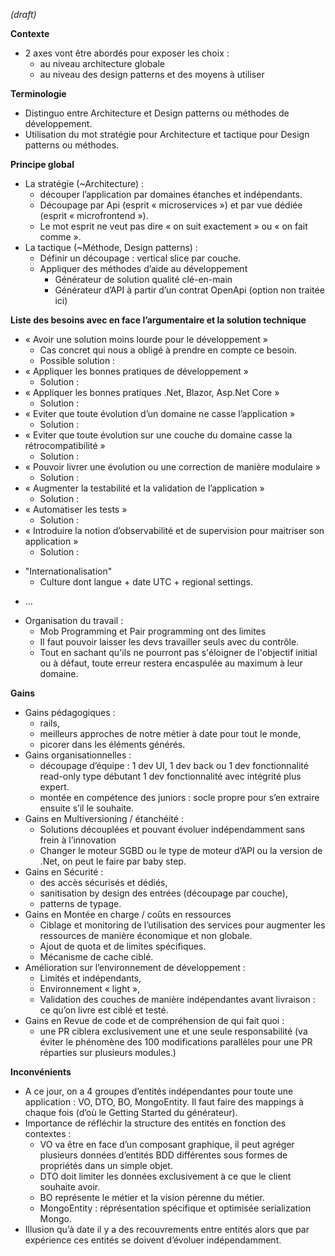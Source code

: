_(draft)_

**Contexte**
*   2 axes vont être abordés pour exposer les choix :
    *   au niveau architecture globale
    *   au niveau des design patterns et des moyens à utiliser

**Terminologie**
*   Distinguo entre Architecture et Design patterns ou méthodes de développement.
*   Utilisation du mot stratégie pour Architecture et tactique pour Design patterns ou méthodes.

**Principe global**
*   La stratégie (~Architecture) :
    *   découper l’application par domaines étanches et indépendants.
    *   Découpage par Api (esprit « microservices ») et par vue dédiée (esprit « microfrontend »).
    *   Le mot esprit ne veut pas dire « on suit exactement » ou « on fait comme ».
*   La tactique (~Méthode, Design patterns) :
    *   Définir un découpage : vertical slice par couche.
    *   Appliquer des méthodes d’aide au développement
        *   Générateur de solution qualité clé-en-main
        *   Générateur d’API à partir d’un contrat OpenApi (option non traitée ici)

**Liste des besoins avec en face l’argumentaire et la solution technique**
*   « Avoir une solution moins lourde pour le développement »
    *   Cas concret qui nous a obligé à prendre en compte ce besoin.
    *   Possible solution :
*   « Appliquer les bonnes pratiques de développement »
    *   Solution :
*   « Appliquer les bonnes pratiques .Net, Blazor, Asp.Net Core »
    *   Solution :
*   « Eviter que toute évolution d’un domaine ne casse l’application »
    *   Solution :
*   « Eviter que toute évolution sur une couche du domaine casse la rétrocompatibilité »
    *   Solution :
*   « Pouvoir livrer une évolution ou une correction de manière modulaire »
    *   Solution :
*   « Augmenter la testabilité et la validation de l’application »
    *   Solution :
*   « Automatiser les tests »
    *   Solution :
*   « Introduire la notion d’observabilité et de supervision pour maitriser son application »
    *   Solution :
- "Internationalisation"
  - Culture dont langue + date UTC + regional settings.  
*   …

- Organisation du travail :
  - Mob Programming et Pair programming ont des limites
  - Il faut pouvoir laisser les devs travailler seuls avec du contrôle.
  - Tout en sachant qu'ils ne pourront pas s'éloigner de l'objectif initial ou à défaut, toute erreur restera encaspulée au maximum à leur domaine.

**Gains**
*   Gains pédagogiques :
    *   rails,
    *   meilleurs approches de notre métier à date pour tout le monde,
    *   picorer dans les éléments générés.
*   Gains organisationnelles :
    *   découpage d’équipe : 1 dev UI, 1 dev back ou 1 dev fonctionnalité read-only type débutant 1 dev fonctionnalité avec intégrité plus expert.
    *   montée en compétence des juniors : socle propre pour s’en extraire ensuite s’il le souhaite.
*   Gains en Multiversioning / étanchéité :
    *   Solutions découplées et pouvant évoluer indépendamment sans frein à l’innovation
    *   Changer le moteur SGBD ou le type de moteur d’API ou la version de .Net, on peut le faire par baby step.
*   Gains en Sécurité :
    *   des accès sécurisés et dédiés,
    *   sanitisation by design des entrées (découpage par couche),
    *   patterns de typage.
*   Gains en Montée en charge / coûts en ressources
    *   Ciblage et monitoring de l’utilisation des services pour augmenter les ressources de manière économique et non globale.
    *   Ajout de quota et de limites spécifiques.
    *   Mécanisme de cache ciblé.
*   Amélioration sur l’environnement de développement :
    *   Limités et indépendants,
    *   Environnement « light »,
    *   Validation des couches de manière indépendantes avant livraison : ce qu’on livre est ciblé et testé.
*   Gains en Revue de code et de compréhension de qui fait quoi :
    *   une PR ciblera exclusivement une et une seule responsabilité (va éviter le phénomène des 100 modifications parallèles pour une PR réparties sur plusieurs modules.)

**Inconvénients**
*   A ce jour, on a 4 groupes d’entités indépendantes pour toute une application : VO, DTO, BO, MongoEntity. Il faut faire des mappings à chaque fois (d’où le Getting Started du générateur).
*   Importance de réfléchir la structure des entités en fonction des contextes :
    *   VO va être en face d’un composant graphique, il peut agréger plusieurs données d’entités BDD différentes sous formes de propriétés dans un simple objet.
    *   DTO doit limiter les données exclusivement à ce que le client souhaite avoir.
    *   BO représente le métier et la vision pérenne du métier.
    *   MongoEntity : réprésentation spécifique et optimisée serialization Mongo.
*   Illusion qu’à date il y a des recouvrements entre entités alors que par expérience ces entités se doivent d’évoluer indépendamment.

